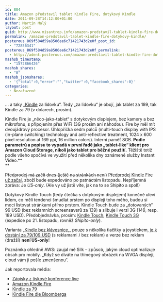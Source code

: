 ```yaml
---
id: 884
title: Amazon představil tablet Kindle Fire, dotykový Kindle
date: 2011-09-28T14:12:00+01:00
author: Martin Malý
layout: post
guid: http://www.misantrop.info/amazon-predstavil-tablet-kindle-fire-dotykovy-kindle/
permalink: /amazon-predstavil-tablet-kindle-fire-dotykovy-kindle/
posterous_869f584d59a8506ee6c71421743d2e0f_post_id:
  - "72856341"
posterous_869f584d59a8506ee6c71421743d2e0f_permalink:
  - http://adent.posterous.com/amazon-predstavil-tablet-kindle-fire-dotykovy
mashsb_timestamp:
  - "1572866426"
mashsb_shares:
  - "0"
mashsb_jsonshares:
  - '{"total":0,"error":"","twitter":0,"facebook_shares":0}'
categories:
  - Nezařazené
---
```

&#8230; a taky &#8222;[Kindle](http://www.amazon.com/gp/product/B002Y27P3M?ie=UTF8&tag=dein-20&linkCode=as2&camp=1789&creative=9325&creativeASIN=B002Y27P3M) za lidovku&#8220;. Tedy &#8222;za lidovku&#8220; je oboj&iacute;, jak tablet za 199, tak Kindle za 79 (v dolarech, pros&iacute;m).

Kindle Fire je &#8222;něco-jako-tablet&#8220; s dotykov&yacute;m displejem, bez kamery a bez mikrofonu, s připojen&iacute;m přes WiFi (3G pros&iacute;m ani n&aacute;hodou). Fire by měl m&iacute;t dvouj&aacute;drov&yacute; procesor. &Uacute;hlopř&iacute;čka sedm palců (multi-touch display with IPS (in-plane switching) technology and anti-reflective treatment, 1024 x 600 pixel resolution at 169 ppi, 16 million colors). Intern&iacute; paměť 8GB. **Podle parametrů a popisu to vypad&aacute; v prvn&iacute; řadě jako &#8222;tablet-like&#8220; klient pro Amazon Cloud Storage, nikoli jako tablet pro běžn&eacute; použit&iacute;.** Těži&scaron;tě totiž podle v&scaron;eho spoč&iacute;v&aacute; ve využit&iacute; před několika dny ozn&aacute;men&eacute; služby Instant Video.**  
** 

<span style="text-decoration: line-through;">Předprodej m&aacute; zač&iacute;t dnes (je&scaron;tě na str&aacute;nk&aacute;ch nen&iacute;</span>) [Předprodej Kindle Fire už začal](http://jdem.cz/rzzq4), zbož&iacute; bude expedov&aacute;no po patn&aacute;ct&eacute;m listopadu. Nepř&iacute;jemn&aacute; zpr&aacute;va: Je _US-only_. (Ale vy už jistě v&iacute;te, jak na to se Shipito a spol!)

Dotykov&yacute; Kindle Touch (tedy čtečka s dotykov&yacute;m displejem) konečně ulev&iacute; lidem, co měli tendenci &scaron;mudlat prstem po displeji toho m&eacute;ho, budou si moci listovat str&aacute;nkami př&iacute;mo prstem. Kindle Touch bude za &#8222;dotovan&yacute;ch&#8220; 99 USD (bez reklamn&iacute;ch screensaverů za 139) a slibuje i verzi 3G (149, resp. 189 USD). Předobjedn&aacute;vka, pros&iacute;m: [Kindle Touch](http://jdem.cz/rzzr6), [Kindle Touch 3G](http://jdem.cz/rzzs8) (expedice po 21. listopadu, rovněž _Shipito-only_).

Varianta &#8222;[Kindle bez kl&aacute;vesnice](http://jdem.cz/rzzu2)&#8222;, pouze s několika tlač&iacute;tky a joystickem, [je k dost&aacute;n&iacute; za 79/109 USD](http://jdem.cz/rzzu2) (s reklamami / bez reklam) a verze bez reklam (draž&scaron;&iacute;) **nen&iacute; US-only**!

Pozn&aacute;mka ohledně AWS: zaujal mě Silk &#8211; způsob, jak&yacute;m cloud optimalizuje obsah pro mobily. &#8222;Když se d&iacute;v&aacute;te na tř&iacute;megov&yacute; obr&aacute;zek na WVGA displeji, cloud v&aacute;m ji po&scaron;le zmen&scaron;enou&#8220;.

Jak reportovala m&eacute;dia:

  * [Z&aacute;pisky z tiskov&eacute; konference live](http://www.engadget.com/2011/09/28/live-from-amazons-tablet-event-in-nyc/)
  * [Amazon Kindle Fire](http://www.engadget.com/2011/09/28/amazon-fire-tablet-unveiled-7-inch-display-199-price-tag/)
  * [Kindle za 79](http://www.engadget.com/2011/09/28/amazon-reveals-79-kindle/)
  * [Kindle Fire dle Bloomberga](http://www.bloomberg.com/news/2011-09-28/amazon-unveils-199-kindle-fire-tablet.html?cmpid=bit)
